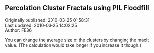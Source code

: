 ## Percolation Cluster Fractals using PIL Floodfill  
Originally published: 2010-03-25 01:58:31  
Last updated: 2010-03-25 14:02:25  
Author: FB36   
  
You can change the average size of the clusters by changing the maxIt value.
(The calculation would take longer if you increase it though.)